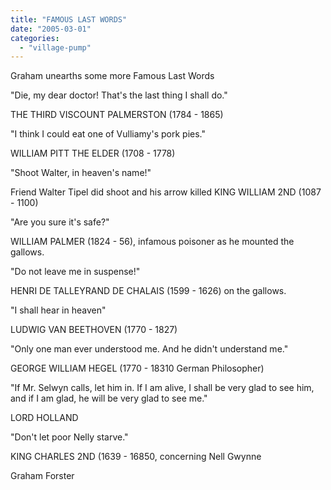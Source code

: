 ```yaml
---
title: "FAMOUS LAST WORDS"
date: "2005-03-01"
categories: 
  - "village-pump"
---
```


Graham unearths some more Famous Last Words

"Die, my dear doctor! That's the last thing I shall do."

THE THIRD VISCOUNT PALMERSTON (1784 - 1865)

"I think I could eat one of Vulliamy's pork pies."

WILLIAM PITT THE ELDER (1708 - 1778)

"Shoot Walter, in heaven's name!"

Friend Walter Tipel did shoot and his arrow killed KING WILLIAM 2ND (1087 - 1100)

"Are you sure it's safe?"

WILLIAM PALMER (1824 - 56), infamous poisoner as he mounted the gallows.

"Do not leave me in suspense!"

HENRI DE TALLEYRAND DE CHALAIS (1599 - 1626) on the gallows.

"I shall hear in heaven"

LUDWIG VAN BEETHOVEN (1770 - 1827)

"Only one man ever understood me. And he didn't understand me."

GEORGE WILLIAM HEGEL (1770 - 18310 German Philosopher)

"If Mr. Selwyn calls, let him in. If I am alive, I shall be very glad to see him, and if I am glad, he will be very glad to see me."

LORD HOLLAND

"Don't let poor Nelly starve."

KING CHARLES 2ND (1639 - 16850, concerning Nell Gwynne

Graham Forster
